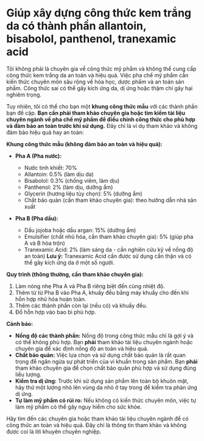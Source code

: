 # Giúp xây dựng công thức kem trắng da có thành phần allantoin, bisabolol, panthenol, tranexamic acid
Tôi không phải là chuyên gia về công thức mỹ phẩm và không thể cung cấp công thức kem trắng da an toàn và hiệu quả.  Việc pha chế mỹ phẩm cần kiến thức chuyên môn sâu rộng về hóa học, dược phẩm và an toàn sản phẩm.  Công thức sai có thể gây kích ứng da, dị ứng hoặc thậm chí gây hại nghiêm trọng.

Tuy nhiên, tôi có thể cho bạn một **khung công thức mẫu** với các thành phần bạn đề cập.  **Bạn cần phải tham khảo chuyên gia hoặc tìm kiếm tài liệu chuyên ngành về pha chế mỹ phẩm để điều chỉnh công thức cho phù hợp và đảm bảo an toàn trước khi sử dụng.**  Đây chỉ là ví dụ tham khảo và không đảm bảo hiệu quả hay an toàn:

**Khung công thức mẫu (không đảm bảo an toàn và hiệu quả):**

* **Pha A (Pha nước):**
    * Nước tinh khiết:  70%
    * Allantoin: 0.5% (làm dịu da)
    * Bisabolol: 0.3% (chống viêm, làm dịu)
    * Panthenol: 2% (làm dịu, dưỡng ẩm)
    * Glycerin (hương liệu tùy chọn): 5% (dưỡng ẩm)
    * Chất bảo quản (cần tham khảo chuyên gia):  theo hướng dẫn nhà sản xuất

* **Pha B (Pha dầu):**
    * Dầu jojoba hoặc dầu argan: 15% (dưỡng ẩm)
    * Emulsifier (chất nhũ hóa, cần tham khảo chuyên gia): 5% (giúp pha A và B hòa trộn)
    * Tranexamic Acid: 2% (làm sáng da - cần nghiên cứu kỹ về nồng độ an toàn)  **Lưu ý:**  Tranexamic Acid cần được sử dụng cẩn thận và có thể gây kích ứng da ở một số người.

**Quy trình (thông thường, cần tham khảo chuyên gia):**

1. Làm nóng nhẹ Pha A và Pha B riêng biệt đến cùng nhiệt độ.
2. Thêm từ từ Pha B vào Pha A, khuấy đều bằng máy khuấy cho đến khi hỗn hợp nhũ hóa hoàn toàn.
3. Thêm các thành phần còn lại (nếu có) và khuấy đều.
4. Đổ hỗn hợp vào bao bì phù hợp.

**Cảnh báo:**

* **Nồng độ các thành phần:** Nồng độ trong công thức mẫu chỉ là gợi ý và có thể không phù hợp. Bạn **phải** tham khảo tài liệu chuyên ngành hoặc chuyên gia để xác định nồng độ an toàn và hiệu quả.
* **Chất bảo quản:**  Việc lựa chọn và sử dụng chất bảo quản là rất quan trọng để ngăn ngừa sự phát triển của vi khuẩn trong sản phẩm.  Bạn **phải** tham khảo chuyên gia để chọn chất bảo quản phù hợp và sử dụng đúng liều lượng.
* **Kiểm tra dị ứng:**  Trước khi sử dụng sản phẩm lên toàn bộ khuôn mặt, hãy thử một lượng nhỏ lên vùng da nhỏ ở tay trong để kiểm tra phản ứng dị ứng.
* **Tự làm mỹ phẩm có rủi ro:**  Nếu không có kiến thức chuyên môn, việc tự làm mỹ phẩm có thể gây nguy hiểm cho sức khỏe.


Hãy tìm đến các chuyên gia hoặc tham khảo tài liệu chuyên ngành để có công thức an toàn và hiệu quả.  Đây chỉ là thông tin tham khảo và không được coi là lời khuyên chuyên nghiệp.
